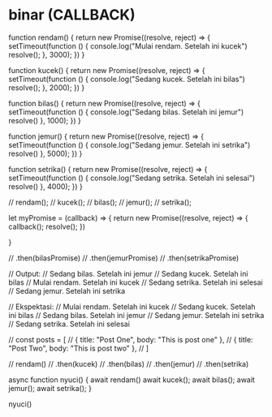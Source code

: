 # binar (CALLBACK)
function rendam() {
    return new Promise((resolve, reject) => {
        setTimeout(function () {
            console.log("Mulai rendam. Setelah ini kucek")
            resolve();
        }, 3000);
    })
}

function kucek() {
    return new Promise((resolve, reject) => {
        setTimeout(function () {
            console.log("Sedang kucek. Setelah ini bilas")
            resolve();
        }, 2000);
    })
}

function bilas() {
    return new Promise((resolve, reject) => {
        setTimeout(function () {
            console.log("Sedang bilas. Setelah ini jemur")
            resolve()
        }, 1000);
    })
}

function jemur() {
    return new Promise((resolve, reject) => {
        setTimeout(function () {
            console.log("Sedang jemur. Setelah ini setrika")
            resolve()
        }, 5000);
    })
}

function setrika() {
    return new Promise((resolve, reject) => {
        setTimeout(function () {
            console.log("Sedang setrika. Setelah ini selesai")
            resolve()
        }, 4000);
    })
}

// rendam();
// kucek();
// bilas();
// jemur();
// setrika();

let myPromise = (callback) => {
    return new Promise((resolve, reject) => {
        callback();
        resolve();
    })

}

// .then(bilasPromise)
// .then(jemurPromise)
// .then(setrikaPromise)

// Output:
// Sedang bilas. Setelah ini jemur
// Sedang kucek. Setelah ini bilas
// Mulai rendam. Setelah ini kucek
// Sedang setrika. Setelah ini selesai
// Sedang jemur. Setelah ini setrika

// Ekspektasi:
// Mulai rendam. Setelah ini kucek
// Sedang kucek. Setelah ini bilas
// Sedang bilas. Setelah ini jemur
// Sedang jemur. Setelah ini setrika
// Sedang setrika. Setelah ini selesai

// const posts = [
//     { title: "Post One", body: "This is post one" },
//     { title: "Post Two", body: "This is post two" },
//   ]


// rendam()
//     .then(kucek)
//     .then(bilas)
//     .then(jemur)
//     .then(setrika)

async function nyuci() {
    await rendam()
    await kucek();
    await bilas();
    await jemur();
    await setrika();
}   

nyuci()
